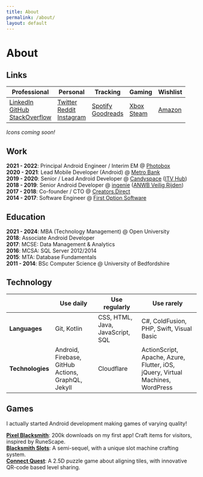 ```yaml
---
title: About
permalink: /about/
layout: default
---
```


# About 

## Links

| Professional | Personal | Tracking | Gaming | Wishlist |
| -- | -- | -- | -- | -- |
| [LinkedIn](https://www.linkedin.com/in/jake-lee)<br>[GitHub](https://github.com/JakeSteam)<br>[StackOverflow](https://stackoverflow.com/u/608312) | [Twitter](https://www.twitter.com/jakeleeuk/)<br>[Reddit](https://www.reddit.com/user/JakeSteam/)<br>[Instagram](https://www.instagram.com/jakeleeuk/) | [Spotify](https://open.spotify.com/user/1158672316)<br>[Goodreads](https://www.goodreads.com/JakeSteam) | [Xbox](https://account.xbox.com/en-gb/profile?gamertag=JakeLeeUK)<br>[Steam](https://steamcommunity.com/id/jakethemedic) | [Amazon](https://www.amazon.co.uk/gp/registry/wishlist/25U6KHU9XCK4B) |

*Icons coming soon!*

<!--<table class="demo">
	<thead>
	<tr>
		<th>Professional</th>
		<th>Personal</th>
		<th>Tracking</th>
		<th>Gaming</th>
		<th>Wishlist</th>
	</tr>
	</thead>
	<tbody>
	<tr>
		<td>&nbsp;</td>
		<td></td>
		<td>&nbsp;</td>
		<td>&nbsp;</td>
		<td>&nbsp;</td>
	</tr>
	</tbody>
</table>-->

## Work

**2021 - 2022**: Principal Android Engineer / Interim EM @ [Photobox](https://play.google.com/store/apps/details?id=com.photobox.android)<br>
**2020 - 2021**: Lead Mobile Developer (Android) @ [Metro Bank](https://play.google.com/store/apps/details?id=uk.co.metrobankonline.mobile.android.production)<br>
**2019 - 2020**: Senior / Lead Android Developer @ [Candyspace](https://www.candyspace.com/) ([ITV Hub](https://play.google.com/store/apps/details?id=air.ITVMobilePlayer))<br>
**2018 - 2019**: Senior Android Developer @ [ingenie](https://www.ingenie.com/) ([ANWB Veilig Rijden](https://play.google.com/store/apps/details?id=nl.anwb.veiligrijdenautoverzekeringsensor))<br>
**2017 - 2018**: Co-founder / CTO @ [Creators.Direct](https://creators.direct/)<br>
**2014 - 2017**: Software Engineer @ [First Option Software](https://www.firstoptionsoftware.com/)

## Education
**2021 - 2024**: MBA (Technology Management) @ Open University<br>
**2018**: Associate Android Developer<br>
**2017**: MCSE: Data Management & Analytics<br>
**2016**: MCSA: SQL Server 2012/2014<br>
**2015**: MTA: Database Fundamentals<br>
**2011 - 2014**: BSc Computer Science @ University of Bedfordshire

## Technology

| | Use daily | Use regularly | Use rarely |
| -- | -- | -- | -- |
| **Languages** | Git, Kotlin | CSS, HTML, Java, JavaScript, SQL | C#, ColdFusion, PHP, Swift, Visual Basic |
| **Technologies** | Android, Firebase, GitHub Actions, GraphQL, Jekyll | Cloudflare | ActionScript, Apache, Azure, Flutter, iOS, jQuery, Virtual Machines, WordPress | 

## Games

I actually started Android development making games of varying quality!

**[Pixel Blacksmith](https://play.google.com/store/apps/details?id=uk.co.jakelee.blacksmith)**: 200k downloads on my first app! Craft items for visitors, inspired by RuneScape.<br>
**[Blacksmith Slots](https://play.google.com/store/apps/details?id=uk.co.jakelee.blacksmithslots)**: A semi-sequel, with a unique slot machine crafting system.<br>
**[Connect Quest](https://play.google.com/store/apps/details?id=uk.co.jakelee.cityflow)**: A 2.5D puzzle game about aligning tiles, with innovative QR-code based level sharing.